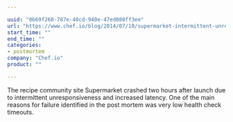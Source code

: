 ```yaml
---

uuid: "0b69f260-787e-40cd-940e-47ed080ff3ee"
url: "https://www.chef.io/blog/2014/07/10/supermarket-intermittent-unresponsiveness-postmortem/"
start_time: ""
end_time: ""
categories:
- postmortem
company: "Chef.io"
product: ""

---
```


The recipe community site Supermarket crashed two hours after launch due to intermittent unresponsiveness and increased latency. One of the main reasons for failure identified in the post mortem was very low health check timeouts.
